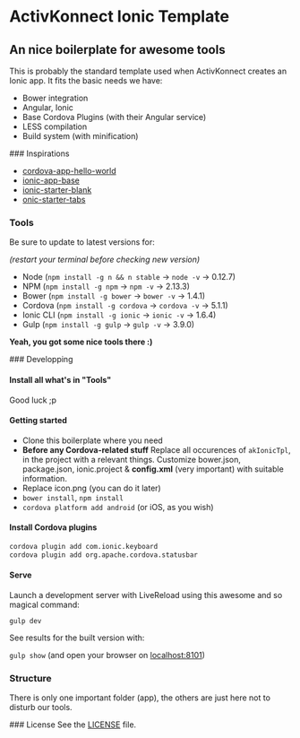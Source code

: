 # ActivKonnect Ionic Template
## An nice boilerplate for awesome tools

This is probably the standard template used when ActivKonnect creates an Ionic app.
It fits the basic needs we have:

- Bower integration
- Angular, Ionic
- Base Cordova Plugins (with their Angular service)
- LESS compilation
- Build system (with minification)

### Inspirations

- [cordova-app-hello-world](https://github.com/apache/cordova-app-hello-world)
- [ionic-app-base](https://github.com/driftyco/ionic-app-base)
- [ionic-starter-blank](https://github.com/driftyco/ionic-starter-blank)
- [onic-starter-tabs](https://github.com/driftyco/ionic-starter-tabs)

### Tools
Be sure to update to latest versions for:

*(restart your terminal before checking new version)*

- Node (`npm install -g n && n stable` → `node -v` → 0.12.7)
- NPM (`npm install -g npm` → `npm -v` → 2.13.3)
- Bower (`npm install -g bower` → `bower -v` → 1.4.1)
- Cordova (`npm install -g cordova` → `cordova -v` → 5.1.1)
- Ionic CLI (`npm install -g ionic` → `ionic -v` → 1.6.4)
- Gulp (`npm install -g gulp` → `gulp -v` → 3.9.0)

**Yeah, you got some nice tools there :)**

### Developping

#### Install all what's in "Tools"
Good luck ;p

#### Getting started
- Clone this boilerplate where you need
- **Before any Cordova-related stuff**
Replace all occurences of `akIonicTpl`, in the project with a relevant things.
Customize bower.json, package.json, ionic.project & **config.xml** (very important)
with suitable information.
- Replace icon.png (you can do it later)
- `bower install`, `npm install`
- `cordova platform add android` (or iOS, as you wish)


#### Install Cordova plugins
```bash
cordova plugin add com.ionic.keyboard
cordova plugin add org.apache.cordova.statusbar
```

#### Serve
Launch a development server with LiveReload using this awesome and so magical command:

`gulp dev`

See results for the built version with:

`gulp show` (and open your browser on [localhost:8101](http://localhost:8101/))

### Structure
There is only one important folder (app), the others are just here not to disturb our tools.

### License
See the [LICENSE](https://github.com/ActivKonnect/ak-ionic-tpl/blob/master/LICENSE) file.
